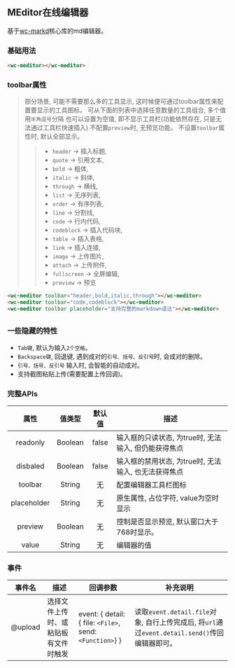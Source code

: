 <style>
.flex,.flex-free { display:flex;align-items:center;margin-top:16px }
.flex > *,.flex-free > *{margin:0 16px}
.flex > *{flex:1}
</style>

## MEditor在线编辑器
基于[wc-markd](?wc-markd)核心库的md编辑器。



### 基础用法

```html
<wc-meditor></wc-meditor>
```

<wc-meditor></wc-meditor>


### toolbar属性
> 部分场景, 可能不需要那么多的工具显示, 这时候便可通过toolbar属性来配置要显示的工具图标。
> 可从下面的列表中选择任意数量的工具组合, 多个值用`半角逗号`分隔
> 也可以设置为空值, 即不显示工具栏(功能依然存在, 只是无法通过工具栏快速插入)
> 不配置`preview`时, 无预览功能。 不设置`toolbar`属性时, 默认全部显示。
>> + `header` -> 插入标题,
>> + `quote` -> 引用文本,
>> + `bold` -> 粗体,
>> + `italic` -> 斜体,
>> + `through` -> 横线,
>> + `list` -> 无序列表,
>> + `order` -> 有序列表,
>> + `line` -> 分割线,
>> + `code` -> 行内代码,
>> + `codeblock` -> 插入代码块,
>> + `table` -> 插入表格,
>> + `link` -> 插入连接,
>> + `image` -> 上传图片,
>> + `attach` -> 上传附件,
>> + `fullscreen` -> 全屏编辑,
>> + `preview` -> 预览


```html
<wc-meditor toolbar="header,bold,italic,through"></wc-meditor>
<wc-meditor toolbar="code,codeblock"></wc-meditor>
<wc-meditor toolbar placeholder="支持完整的markdown语法"></wc-meditor>
```

<wc-meditor toolbar="header,bold,italic,through"></wc-meditor>
---
<wc-meditor toolbar="code,codeblock"></wc-meditor>
---
<wc-meditor toolbar="code,codeblock,preview"></wc-meditor>
---
<wc-meditor toolbar placeholder="支持完整的markdown语法"></wc-meditor>


### 一些隐藏的特性

+ `Tab键`, 默认为输入`2个空格`。
+ `Backspace键`, 回退键, 遇到成对的`引号、括号、反引号`时, 会成对的删除。
+ `引号、括号、反引号` 输入时, 会智能的自动成对。
+ 支持截图粘贴上传(需要配置上传回调)。


### 完整APIs

|  属性  |  值类型  |   默认值   |     描述   |
|  :-:  |   :-:   |   :-:   |     -   |
|  readonly  |   Boolean  | false   |  输入框的只读状态, 为true时, 无法输入, 但仍能获得焦点  |
|  disbaled  |   Boolean  | false   |  输入框的禁用状态, 为true时, 无法输入, 也无法获得焦点 |
|  toolbar  |   String  |  无   |   配置编辑器工具栏图标   |
|  placeholder  |   String  |  无   |  原生属性, 占位字符, value为空时显示 |
|  preview  |   Boolean  |  无   |  控制是否显示预览, 默认窗口大于768时显示。 |
|  value  |   String  |   无   |  编辑器的值  |


### 事件
|  事件名  |  描述  |     回调参数   |   补充说明   |
|  :-:  |   -   |   -   |     -   |
|  @upload  |  选择文件上传时、或粘贴板有文件时触发  |  event: { detail: { file: `<File>`, send: `<Function>`} }  |  读取`event.detail.file`对象, 自行上传完成后, 将`url`通过`event.detail.send()`传回编辑器即可。  |